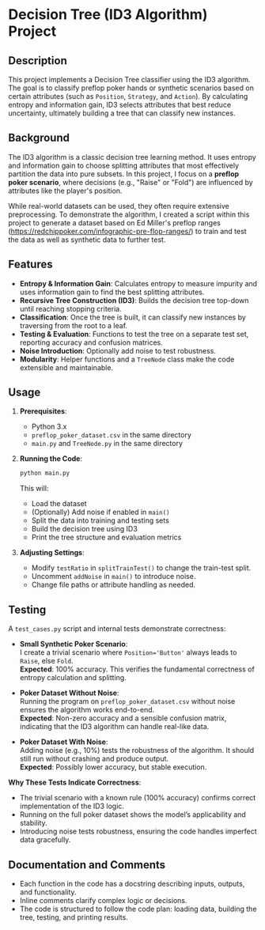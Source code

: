 # Decision Tree (ID3 Algorithm) Project

## Description

This project implements a Decision Tree classifier using the ID3 algorithm. The goal is to classify preflop poker hands or synthetic scenarios based on certain attributes (such as `Position`, `Strategy`, and `Action`). By calculating entropy and information gain, ID3 selects attributes that best reduce uncertainty, ultimately building a tree that can classify new instances.

## Background

The ID3 algorithm is a classic decision tree learning method. It uses entropy and information gain to choose splitting attributes that most effectively partition the data into pure subsets. In this project, I focus on a **preflop poker scenario**, where decisions (e.g., "Raise" or "Fold") are influenced by attributes like the player's position.

While real-world datasets can be used, they often require extensive preprocessing. To demonstrate the algorithm, I created a script within this project to generate a dataset based on Ed Miller's preflop ranges (https://redchippoker.com/infographic-pre-flop-ranges/) to train and test the data as well as synthetic data to further test. 

## Features

- **Entropy & Information Gain**: Calculates entropy to measure impurity and uses information gain to find the best splitting attributes.
- **Recursive Tree Construction (ID3)**: Builds the decision tree top-down until reaching stopping criteria.
- **Classification**: Once the tree is built, it can classify new instances by traversing from the root to a leaf.
- **Testing & Evaluation**: Functions to test the tree on a separate test set, reporting accuracy and confusion matrices.
- **Noise Introduction**: Optionally add noise to test robustness.
- **Modularity**: Helper functions and a `TreeNode` class make the code extensible and maintainable.

## Usage

1. **Prerequisites**:
   - Python 3.x
   - `preflop_poker_dataset.csv` in the same directory
   - `main.py` and `TreeNode.py` in the same directory

2. **Running the Code**:
   ```bash
   python main.py
   ```
   This will:
   - Load the dataset
   - (Optionally) Add noise if enabled in `main()`
   - Split the data into training and testing sets
   - Build the decision tree using ID3
   - Print the tree structure and evaluation metrics

3. **Adjusting Settings**:
   - Modify `testRatio` in `splitTrainTest()` to change the train-test split.
   - Uncomment `addNoise` in `main()` to introduce noise.
   - Change file paths or attribute handling as needed.

## Testing

A `test_cases.py` script and internal tests demonstrate correctness:

- **Small Synthetic Poker Scenario**:  
  I create a trivial scenario where `Position='Button'` always leads to `Raise`, else `Fold`.  
  **Expected**: 100% accuracy. This verifies the fundamental correctness of entropy calculation and splitting.

- **Poker Dataset Without Noise**:  
  Running the program on `preflop_poker_dataset.csv` without noise ensures the algorithm works end-to-end.  
  **Expected**: Non-zero accuracy and a sensible confusion matrix, indicating that the ID3 algorithm can handle real-like data.

- **Poker Dataset With Noise**:  
  Adding noise (e.g., 10%) tests the robustness of the algorithm. It should still run without crashing and produce output.  
  **Expected**: Possibly lower accuracy, but stable execution.

**Why These Tests Indicate Correctness**:  
- The trivial scenario with a known rule (100% accuracy) confirms correct implementation of the ID3 logic.
- Running on the full poker dataset shows the model’s applicability and stability.
- Introducing noise tests robustness, ensuring the code handles imperfect data gracefully.

## Documentation and Comments

- Each function in the code has a docstring describing inputs, outputs, and functionality.
- Inline comments clarify complex logic or decisions.
- The code is structured to follow the code plan: loading data, building the tree, testing, and printing results.
